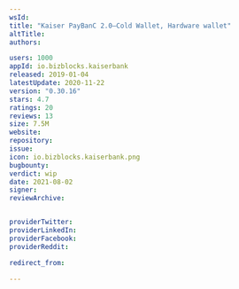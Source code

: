 ```yaml
---
wsId: 
title: "Kaiser PayBanC 2.0–Cold Wallet, Hardware wallet"
altTitle: 
authors:

users: 1000
appId: io.bizblocks.kaiserbank
released: 2019-01-04
latestUpdate: 2020-11-22
version: "0.30.16"
stars: 4.7
ratings: 20
reviews: 13
size: 7.5M
website: 
repository: 
issue: 
icon: io.bizblocks.kaiserbank.png
bugbounty: 
verdict: wip
date: 2021-08-02
signer: 
reviewArchive:


providerTwitter: 
providerLinkedIn: 
providerFacebook: 
providerReddit: 

redirect_from:

---
```



